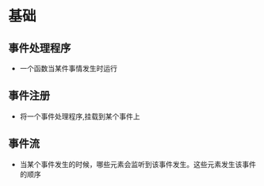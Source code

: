 # 基础

## 事件处理程序

- 一个函数当某件事情发生时运行

## 事件注册

- 将一个事件处理程序,挂载到某个事件上

## 事件流

- 当某个事件发生的时候，哪些元素会监听到该事件发生。这些元素发生该事件的顺序
